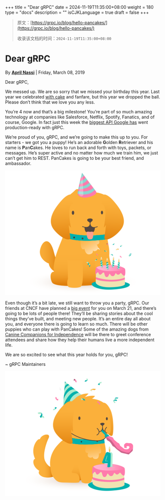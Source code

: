+++
title = "Dear gRPC"
date = 2024-11-19T11:35:00+08:00
weight = 180
type = "docs"
description = ""
isCJKLanguage = true
draft = false
+++

> 原文：[https://grpc.io/blog/hello-pancakes/](https://grpc.io/blog/hello-pancakes/)
>
> 收录该文档的时间：`2024-11-19T11:35:00+08:00`

# Dear gRPC

By [**April Nassi**](http://www.thisisnotapril.com/) | Friday, March 08, 2019



Dear gRPC,

We messed up. We are so sorry that we missed your birthday this year. Last year we celebrated [with cake](https://twitter.com/grpcio/status/968618209803931648) and fanfare, but this year we dropped the ball. Please don’t think that we love you any less.

You’re 4 now and that’s a big milestone! You’re part of so much amazing technology at companies like Salesforce, Netflix, Spotify, Fanatics, and of course, Google. In fact just this week the [biggest API Google has](https://ads-developers.googleblog.com/2019/03/upgrade-to-new-google-ads-api-to-get.html) went production-ready with gRPC.

We’re proud of you, gRPC, and we’re going to make this up to you. For starters - we got you a puppy! He’s an adorable **G**olden **R**etriever and his name is **P**an**C**akes. He loves to run back and forth with toys, packets, or messages. He’s super active and no matter how much we train him, we just can’t get him to REST. PanCakes is going to be your best friend, and ambassador.



![gRPC Mascot PanCakes](DeargRPC_img/Pancakes_Birthday.png)



Even though it’s a bit late, we still want to throw you a party, gRPC. Our friends at CNCF have planned a [big event](https://events.linuxfoundation.org/events/grpconf-2019/) for you on March 21, and there’s going to be lots of people there! They’ll be sharing stories about the cool things they’ve built, and meeting new people. It’s an entire day all about you, and everyone there is going to learn so much. There will be other puppies who can play with PanCakes! Some of the amazing dogs from [Canine Companions for Independence](http://www.cci.org/) will be there to greet conference attendees and share how they help their humans live a more independent life.

We are so excited to see what this year holds for you, gRPC!

~ gRPC Maintainers



![gRPC Mascot PanCakes](DeargRPC_img/Pancakes_Birthday_4.png)




